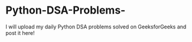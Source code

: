 # Python-DSA-Problems-
I will upload my daily Python DSA problems solved on GeeksforGeeks and post it here!
